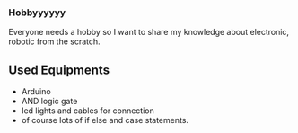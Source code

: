 ### Hobbyyyyyy

Everyone needs a hobby so I want to share my knowledge about electronic, robotic from the scratch.

## Used Equipments
- Arduino 
- AND logic gate
- led lights and cables for connection 
- of course lots of if else and case statements.

